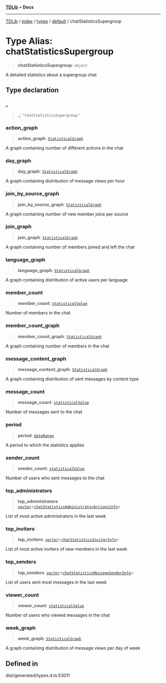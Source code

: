 [**TDLib**](../../../../../../README.md) • **Docs**

***

[TDLib](../../../../../../modules.md) / [index](../../../../../README.md) / [types](../../../README.md) / [default](../README.md) / chatStatisticsSupergroup

# Type Alias: chatStatisticsSupergroup

> **chatStatisticsSupergroup**: `object`

A detailed statistics about a supergroup chat

## Type declaration

### \_

> **\_**: `"chatStatisticsSupergroup"`

### action\_graph

> **action\_graph**: [`StatisticalGraph`](StatisticalGraph.md)

A graph containing number of different actions in the chat

### day\_graph

> **day\_graph**: [`StatisticalGraph`](StatisticalGraph.md)

A graph containing distribution of message views per hour

### join\_by\_source\_graph

> **join\_by\_source\_graph**: [`StatisticalGraph`](StatisticalGraph.md)

A graph containing number of new member joins per source

### join\_graph

> **join\_graph**: [`StatisticalGraph`](StatisticalGraph.md)

A graph containing number of members joined and left the chat

### language\_graph

> **language\_graph**: [`StatisticalGraph`](StatisticalGraph.md)

A graph containing distribution of active users per language

### member\_count

> **member\_count**: [`statisticalValue`](statisticalValue.md)

Number of members in the chat

### member\_count\_graph

> **member\_count\_graph**: [`StatisticalGraph`](StatisticalGraph.md)

A graph containing number of members in the chat

### message\_content\_graph

> **message\_content\_graph**: [`StatisticalGraph`](StatisticalGraph.md)

A graph containing distribution of sent messages by content type

### message\_count

> **message\_count**: [`statisticalValue`](statisticalValue.md)

Number of messages sent to the chat

### period

> **period**: [`dateRange`](dateRange.md)

A period to which the statistics applies

### sender\_count

> **sender\_count**: [`statisticalValue`](statisticalValue.md)

Number of users who sent messages to the chat

### top\_administrators

> **top\_administrators**: [`vector`](vector.md)\<[`chatStatisticsAdministratorActionsInfo`](chatStatisticsAdministratorActionsInfo.md)\>

List of most active administrators in the last week

### top\_inviters

> **top\_inviters**: [`vector`](vector.md)\<[`chatStatisticsInviterInfo`](chatStatisticsInviterInfo.md)\>

List of most active inviters of new members in the last week

### top\_senders

> **top\_senders**: [`vector`](vector.md)\<[`chatStatisticsMessageSenderInfo`](chatStatisticsMessageSenderInfo.md)\>

List of users sent most messages in the last week

### viewer\_count

> **viewer\_count**: [`statisticalValue`](statisticalValue.md)

Number of users who viewed messages in the chat

### week\_graph

> **week\_graph**: [`StatisticalGraph`](StatisticalGraph.md)

A graph containing distribution of message views per day of week

## Defined in

dist/generated/types.d.ts:53011
